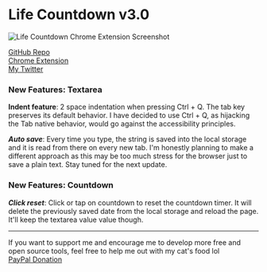 # Life Countdown v3.0  

![Life Countdown Chrome Extension Screenshot]('life-countdown.png')

[GitHub Repo](https://github.com/vaaroncarrasco/lf-vite)\
[Chrome Extension](https://chrome.google.com/webstore/detail/life-countdown/cbmkjjddopphkedckgbaoenglknojeob)\
[My Twitter](https://twitter.com/_aaroncarrasco)

### New Features: Textarea


**Indent feature**: 2 space indentation when pressing Ctrl + Q.
The tab key preserves its default behavior. I have decided to
use Ctrl + Q, as hijacking the Tab native behavior, would go
against the accessibility principles.


***Auto save***: Every time you type, the string is saved into the
local storage and it is read from there on every new tab.
I'm honestly planning to make a different approach as this
may be too much stress for the browser just to save a plain
text. Stay tuned for the next update.


### New Features: Countdown

***Click reset***: Click or tap on countdown to reset the
countdown timer. It will delete the previously saved date
from the local storage and reload the page. It'll keep the
textarea value value though.
***
If you want to support me and encourage me to develop more free
and open source tools, feel free to help me out with my cat's food lol\
[PayPal Donation](https://www.paypal.com/donate/?hosted_button_id=V6MG7L7EA4HW8)
